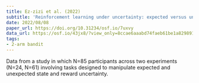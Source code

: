 ```yaml
---
title: Ez-zizi et al. (2022)
subtitle: 'Reinforcement learning under uncertainty: expected versus unexpected uncertainty and state versus reward uncertainty'
date: 2022/08/08
paper_url: https://doi.org/10.31234/osf.io/7uxvy
data_url: https://osf.io/43jx8/?view_only=8ccae6aaabd74faeb61be1a82989174f
tags:
- 2-arm bandit
---
```


Data from a study in which N=85 participants across two experiments (N=24, N=61) involving tasks designed to manipulate expected and unexpected state and reward uncertainty.
